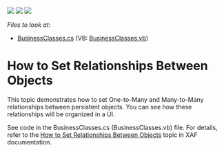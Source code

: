 <!-- default badges list -->
![](https://img.shields.io/endpoint?url=https://codecentral.devexpress.com/api/v1/VersionRange/128593092/10.2.9%2B)
[![](https://img.shields.io/badge/Open_in_DevExpress_Support_Center-FF7200?style=flat-square&logo=DevExpress&logoColor=white)](https://supportcenter.devexpress.com/ticket/details/E241)
[![](https://img.shields.io/badge/📖_How_to_use_DevExpress_Examples-e9f6fc?style=flat-square)](https://docs.devexpress.com/GeneralInformation/403183)
<!-- default badges end -->
<!-- default file list -->
*Files to look at*:

* [BusinessClasses.cs](./CS/HowToSetRelationshipsBetweenObjects.Module/BusinessClasses.cs) (VB: [BusinessClasses.vb](./VB/HowToSetRelationshipsBetweenObjects.Module/BusinessClasses.vb))
<!-- default file list end -->
# How to Set Relationships Between Objects


<p>This topic demonstrates how to set One-to-Many and Many-to-Many relationships between persistent objects. You can see how these relationships will be organized in a UI.</p><p>See code in the BusinessClasses.cs (BusinessClasses.vb) file. For details, refer to the <a href="http://documentation.devexpress.com/#Xaf/CustomDocument2654">How to Set Relationships Between Objects</a> topic in XAF documentation.</p>

<br/>


